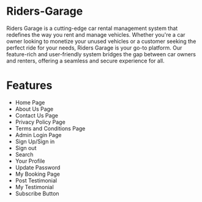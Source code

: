 # Riders-Garage

Riders Garage is a cutting-edge car rental management system that redefines the way you rent and manage vehicles. Whether you're a car owner looking to monetize your unused vehicles or a customer seeking the perfect ride for your needs, Riders Garage is your go-to platform. Our feature-rich and user-friendly system bridges the gap between car owners and renters, offering a seamless and secure experience for all.


# Features

* Home Page
* About Us Page
* Contact Us Page
* Privacy Policy Page
* Terms and Conditions Page
* Admin Login Page
* Sign Up/Sign in
* Sign out
* Search
* Your Profile
* Update Password
* My Booking Page
* Post Testimonial
* My Testimonial
* Subscribe Button



